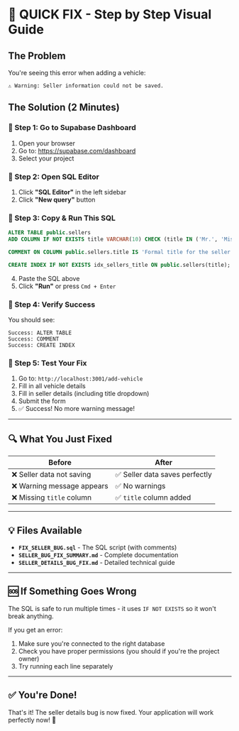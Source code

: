 # 🎯 QUICK FIX - Step by Step Visual Guide

## The Problem
You're seeing this error when adding a vehicle:
```
⚠️ Warning: Seller information could not be saved.
```

## The Solution (2 Minutes)

### 📍 Step 1: Go to Supabase Dashboard
1. Open your browser
2. Go to: https://supabase.com/dashboard
3. Select your project

### 📍 Step 2: Open SQL Editor
1. Click **"SQL Editor"** in the left sidebar
2. Click **"New query"** button

### 📍 Step 3: Copy & Run This SQL

```sql
ALTER TABLE public.sellers 
ADD COLUMN IF NOT EXISTS title VARCHAR(10) CHECK (title IN ('Mr.', 'Miss.', 'Mrs.', 'Dr.'));

COMMENT ON COLUMN public.sellers.title IS 'Formal title for the seller (Mr., Miss., Mrs., Dr.)';

CREATE INDEX IF NOT EXISTS idx_sellers_title ON public.sellers(title);
```

4. Paste the SQL above
5. Click **"Run"** or press `Cmd + Enter`

### 📍 Step 4: Verify Success

You should see:
```
Success: ALTER TABLE
Success: COMMENT
Success: CREATE INDEX
```

### 📍 Step 5: Test Your Fix

1. Go to: `http://localhost:3001/add-vehicle`
2. Fill in all vehicle details
3. Fill in seller details (including title dropdown)
4. Submit the form
5. ✅ Success! No more warning message!

---

## 🔍 What You Just Fixed

| Before | After |
|--------|-------|
| ❌ Seller data not saving | ✅ Seller data saves perfectly |
| ❌ Warning message appears | ✅ No warnings |
| ❌ Missing `title` column | ✅ `title` column added |

---

## 💡 Files Available

- **`FIX_SELLER_BUG.sql`** - The SQL script (with comments)
- **`SELLER_BUG_FIX_SUMMARY.md`** - Complete documentation
- **`SELLER_DETAILS_BUG_FIX.md`** - Detailed technical guide

---

## 🆘 If Something Goes Wrong

The SQL is safe to run multiple times - it uses `IF NOT EXISTS` so it won't break anything.

If you get an error:
1. Make sure you're connected to the right database
2. Check you have proper permissions (you should if you're the project owner)
3. Try running each line separately

---

## ✅ You're Done!

That's it! The seller details bug is now fixed. Your application will work perfectly now! 🎉
